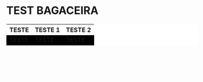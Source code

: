 <h1>TEST BAGACEIRA</h1>

<style>
table {
    background: #fff;
}

table tr td{

    background: #000;
}

.lds-ripple {
  display: inline-block;
  position: relative;
  width: 80px;
  height: 80px;
}
.lds-ripple div {
  position: absolute;
  border: 4px solid #fff;
  opacity: 1;
  border-radius: 50%;
  animation: lds-ripple 1s cubic-bezier(0, 0.2, 0.8, 1) infinite;
}
.lds-ripple div:nth-child(2) {
  animation-delay: -0.5s;
}
@keyframes lds-ripple {
  0% {
    top: 36px;
    left: 36px;
    width: 0;
    height: 0;
    opacity: 0;
  }
  4.9% {
    top: 36px;
    left: 36px;
    width: 0;
    height: 0;
    opacity: 0;
  }
  5% {
    top: 36px;
    left: 36px;
    width: 0;
    height: 0;
    opacity: 1;
  }
  100% {
    top: 0px;
    left: 0px;
    width: 72px;
    height: 72px;
    opacity: 0;
  }
}

</style>


<table>
    <tr>
        <th>TESTE</th>
        <th>TESTE 1</th>
        <th>TESTE 2</th>
    </tr>
    <tr>
        <td>TESTE </td>
        <td>TESTE </td>
        <td>TESTE </td>
    </tr>
</table>

<div class="lds-ripple"><div></div><div></div></div>